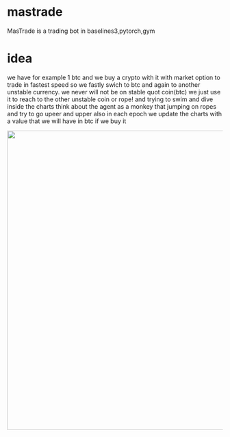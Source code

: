 # mastrade
MasTrade is a trading bot in baselines3,pytorch,gym


# idea
we have for example 1 btc
and we buy a crypto with it with market option to 
trade in fastest speed
so we fastly swich to btc and again to another unstable currency.
we never will not be on stable quot coin(btc)
we just use it to reach to the other unstable coin or rope!
and trying to swim and dive inside the charts
think about the agent as a monkey that jumping on ropes
and try to go upeer and upper
also in each epoch we update the charts with a value that we will 
have in btc if we buy it
<p align="center">
<img src="https://user-images.githubusercontent.com/5004900/120317742-43c93280-c2f4-11eb-9c5d-0914bd2d9396.png" data-canonical-src="https://user-images.githubusercontent.com/5004900/120317742-43c93280-c2f4-11eb-9c5d-0914bd2d9396.png" height="700" />
</p>
